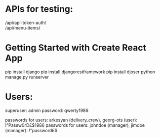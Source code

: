 # APIs for testing:
/api/api-token-auth/<br>
/api/menu-items/

# Getting Started with Create React App
pip install django
pip install djangorestframework
pip install djoser
python manage.py runserver

# Users:
superuser: admin
password: qwerty1986

passwords for users: arkesyan (delivery_crew), georg-ots (user): !"Passw0rD£$1986
passwords for users: johndoe (manager), jimdoe (manager): !"password£$

